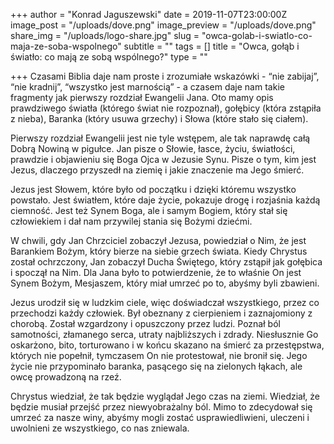 +++
author = "Konrad Jaguszewski"
date = 2019-11-07T23:00:00Z
image_post = "/uploads/dove.png"
image_preview = "/uploads/dove.png"
share_img = "/uploads/logo-share.jpg"
slug = "owca-golab-i-swiatlo-co-maja-ze-soba-wspolnego"
subtitle = ""
tags = []
title = "Owca, gołąb i światło: co mają ze sobą wspólnego?"
type = ""

+++
Czasami Biblia daje nam proste i zrozumiałe wskazówki - “nie zabijaj”, “nie kradnij”, “wszystko jest marnością” - a czasem daje nam takie fragmenty jak pierwszy rozdział Ewangelii Jana. Oto mamy opis prawdziwego światła (którego świat nie rozpoznał), gołębicy (która zstąpiła z nieba), Baranka (który usuwa grzechy) i Słowa (które stało się ciałem).

Pierwszy rozdział Ewangelii jest nie tyle wstępem, ale tak naprawdę całą Dobrą Nowiną w pigułce. Jan pisze o Słowie, łasce, życiu, światłości, prawdzie i objawieniu się Boga Ojca w Jezusie Synu. Pisze o tym, kim jest Jezus, dlaczego przyszedł na ziemię i jakie znaczenie ma Jego śmierć.

Jezus jest Słowem, które było od początku i dzięki któremu wszystko powstało. Jest światłem, które daje życie, pokazuje drogę i rozjaśnia każdą ciemność. Jest też Synem Boga, ale i samym Bogiem, który stał się człowiekiem i dał nam przywilej stania się Bożymi dziećmi.

W chwili, gdy Jan Chrzciciel zobaczył Jezusa, powiedział o Nim, że jest Barankiem Bożym, który bierze na siebie grzech świata. Kiedy Chrystus został ochrzczony, Jan zobaczył Ducha Świętego, który zstąpił jak gołębica i spoczął na Nim. Dla Jana było to potwierdzenie, że to właśnie On jest Synem Bożym, Mesjaszem, który miał umrzeć po to, abyśmy byli zbawieni.

Jezus urodził się w ludzkim ciele, więc doświadczał wszystkiego, przez co przechodzi każdy człowiek. Był obeznany z cierpieniem i zaznajomiony z chorobą. Został wzgardzony i opuszczony przez ludzi. Poznał ból samotności, złamanego serca, utraty najbliższych i zdrady. Niesłusznie Go oskarżono, bito, torturowano i w końcu skazano na śmierć za przestępstwa, których nie popełnił, tymczasem On nie protestował, nie bronił się. Jego życie nie przypominało baranka, pasącego się na zielonych łąkach, ale owcę prowadzoną na rzeź.

Chrystus wiedział, że tak będzie wyglądał Jego czas na ziemi. Wiedział, że będzie musiał przejść przez niewyobrażalny ból. Mimo to zdecydował się umrzeć za nasze winy, abyśmy mogli zostać usprawiedliwieni, uleczeni i uwolnieni ze wszystkiego, co nas zniewala.